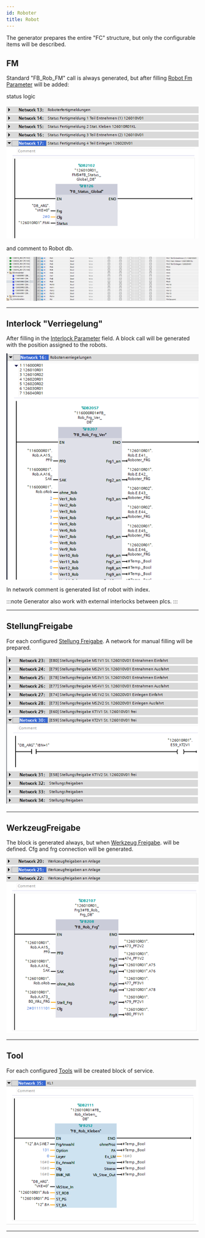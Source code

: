 ```yaml
---
id: Roboter
title: Robot
---
```


The generator prepares the entire "FC" structure, but only the configurable items will be described.

## FM

Standard "FB_Rob_FM" call is always generated, but after filling [Robot Fm Parameter](../../../configuration/robots/Fertigmeldung)
will  be added:

status logic

![img](../../../../assets/docs/generation/programBlocks/roboter/LogicFm.jpg)


and comment to Robot db.

![img](../../../../assets/docs/generation/programBlocks/roboter/Fertigmeldung.jpg)

---

## Interlock "Verriegelung"

After filling in the [Interlock Parameter](../../../configuration/robots/Interlock) field. A block call will be generated with the position assigned to the robots.

![img](../../../../assets/docs/generation/programBlocks/roboter/Interlock.jpg)

In network comment is generated list of robot with index.

:::note
Generator also work with external interlocks between plcs.
:::

---

## StellungFreigabe

For each configured [Stellung Freigabe](../../../configuration/robots/StellungFreigabe). 
A network for manual filling will be prepared.

![img](../../../../assets/docs/generation/programBlocks/roboter/StellungFreigabe.jpg)

---

## WerkzeugFreigabe

The block is generated always, but when [Werkzeug Freigabe](../../../configuration/robots/WerkzeugFreigabe).
will be defined. Cfg and frg connection will be generated.

![img](../../../../assets/docs/generation/programBlocks/roboter/WerkzeugFreigabe.jpg)

---

## Tool

For each configured [Tools](../../../configuration/robots/Tools) will be created block of service.

![img](../../../../assets/docs/generation/programBlocks/roboter/Tool.jpg)

---